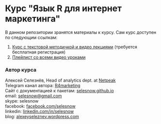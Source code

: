 # Курс "Язык R для интернет маркетинга"

В данном репозитории зранятся материалы к курсу. Сам курс доступен по следующим ссылкам:

1. [Курс с текстовой методичкой и видео лекциями](https://r-for-marketing.netpeak.net/) (требуется бесплатная регистрация)
2. [Плейлист со всеми видео уроками](https://www.youtube.com/playlist?list=PLD2LDq8edf4o6dSZ4BIr7J08gT97nimH_)

### Автор курса
Алексей Селезнёв, Head of analytics dept. at [Netpeak](https://netpeak.net)
<Br>Telegram канал автора: [R4marketing](https://t.me/R4marketing)
<Br>Сайт с документацией к пакетам: [selesnow.github.io](https://selesnow.github.io)
<Br>email: selesnow@gmail.com
<Br>skype: selesnow
<Br>facebook: [facebook.com/selesnow](https://facebook.com/selesnow)
<Br>linkedin: [linkedin.com/in/selesnow](https://linkedin.com/in/selesnow)
<Br>blog: [alexeyseleznev.wordpress.com](https://alexeyseleznev.wordpress.com/)
